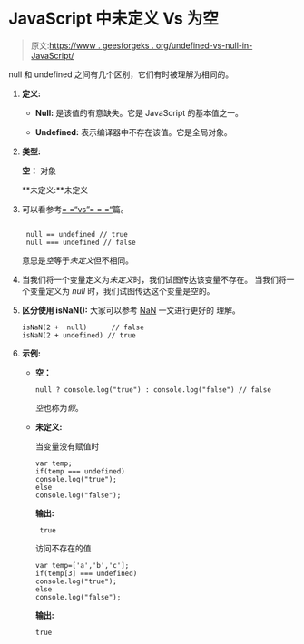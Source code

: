 # JavaScript 中未定义 Vs 为空

> 原文:[https://www . geesforgeks . org/undefined-vs-null-in-JavaScript/](https://www.geeksforgeeks.org/undefined-vs-null-in-javascript/)

null 和 undefined 之间有几个区别，它们有时被理解为相同的。

1.  **定义:**

    *   **Null:** 是该值的有意缺失。它是 JavaScript 的基本值之一。

    *   **Undefined:** 表示编译器中不存在该值。它是全局对象。

2.  **类型:**

    **空：** 对象

    **未定义:**未定义

3.  可以看参考[= =“vs”= = =“](https://www.geeksforgeeks.org/javascript-vs-comparision-operator/)篇。

    ```

     null == undefined // true
     null === undefined // false

    ```

    意思是*空*等于*未定义*但不相同。

4.  当我们将一个变量定义为*未定义*时，我们试图传达该变量不存在。
    当我们将一个变量定义为 *null* 时，我们试图传达这个变量是空的。

5.  **区分使用 isNaN():**
    大家可以参考 [NaN](https://www.geeksforgeeks.org/number-isnan-javascript/) 一文进行更好的
    理解。

    ```
    isNaN(2 +  null)      // false
    isNaN(2 + undefined) // true

    ```

6.  **示例:**

    *   **空：**

        ```
        null ? console.log("true") : console.log("false") // false

        ```

        *空*也称为*假*。

    *   **未定义:**

        当变量没有赋值时

        ```
        var temp;
        if(temp === undefined)
        console.log("true");
        else
        console.log("false");

        ```

        **输出:**

        ```
         true
        ```

        访问不存在的值

        ```
        var temp=['a','b','c'];
        if(temp[3] === undefined)
        console.log("true");
        else
        console.log("false");

        ```

        **输出:**

        ```
        true
        ```